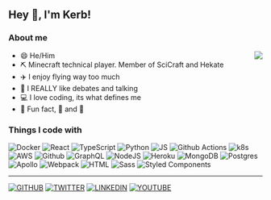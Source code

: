 ## Hey :wave:, I'm Kerb!


### About me
[<img align="right" src="https://github-readme-stats.vercel.app/api?username=kerbaras&theme=dark&show_icons=true">](https://github.com/anuraghazra/github-readme-stats)
 - :smile: He/Him
 - :pick: Minecraft technical player. Member of SciCraft and Hekate
 - :airplane: I enjoy flying way too much
 - :speech_balloon: I REALLY like debates and talking
 - :computer: I love coding, its what defines me
 - :tada: Fun fact, :beer: and :pizza:

### Things I code with 
![Docker](https://img.shields.io/badge/Docker-%2346a2f1?style=for-the-badge&logo=docker&logoColor=white)
![React](https://img.shields.io/badge/React-%2345b8d8?style=for-the-badge&logo=react&logoColor=white)
![TypeScript](https://img.shields.io/badge/TypeScript-%23007ACC?style=for-the-badge&logo=typescript&logoColor=white)
![Python](https://img.shields.io/badge/Python-%233775A8?style=for-the-badge&logo=python&logoColor=white)
![JS](https://img.shields.io/badge/JS-%23EFD81E?style=for-the-badge&logo=javascript&logoColor=white)
![Github Actions](https://img.shields.io/badge/Github%20Actions-%2324292e?style=for-the-badge&logo=github-actions&logoColor=white)
![k8s](https://img.shields.io/badge/k8s-%231a73e8?style=for-the-badge&logo=kubernetes&logoColor=white)
![AWS](https://img.shields.io/badge/AWS-%23db8402?style=for-the-badge&logo=amazon-aws&logoColor=white)
![Github](https://img.shields.io/badge/Github-%2324292e?style=for-the-badge&logo=github&logoColor=white)
![GraphQL](https://img.shields.io/badge/GraphQL-%23E10098?style=for-the-badge&logo=graphql&logoColor=white)
![NodeJS](https://img.shields.io/badge/NodeJS-%2343853d?style=for-the-badge&logo=Node.js&logoColor=white)
![Heroku](https://img.shields.io/badge/Heroku-%23430098?style=for-the-badge&logo=heroku&logoColor=white)
![MongoDB](https://img.shields.io/badge/MongoDB-%2313aa52?style=for-the-badge&logo=mongoDB&logoColor=white)
![Postgres](https://img.shields.io/badge/Postgres-%231a73e8?style=for-the-badge&logo=postgresql&logoColor=white)
![Apollo](https://img.shields.io/badge/Apollo-%23311C87?style=for-the-badge&logo=apollo-graphql&logoColor=white)
![Webpack](https://img.shields.io/badge/Webpack-%238DD6F9?style=for-the-badge&logo=webpack&logoColor=white)
![HTML](https://img.shields.io/badge/HTML-%23E34F26?style=for-the-badge&logo=html5&logoColor=white)
![Sass](https://img.shields.io/badge/Sass-%23CC6699?style=for-the-badge&logo=sass&logoColor=white)
![Styled Components](https://img.shields.io/badge/Styled%20Components-%23db7092?style=for-the-badge&logo=styled-components&logoColor=white)

---------
[![GITHUB](https://img.shields.io/badge/GITHUB-%2312100E?style=for-the-badge&logo=github&logoColor=white)](http://github.com/kerbaras)
[![TWITTER](https://img.shields.io/badge/TWITTER-%231DA1F2?style=for-the-badge&logo=twitter&logoColor=white)](http://twitter.com/kerb_mc)
[![LINKEDIN](https://img.shields.io/badge/LINKEDIN-%230077B5?style=for-the-badge&logo=linkedin&logoColor=white)](https://linkedi.com/in/matias-pierobon)
[![YOUTUBE](https://img.shields.io/badge/YOUTUBE-%23F51602?style=for-the-badge&logo=youtube&logoColor=white)](http://youtube.com/kerbaras)
